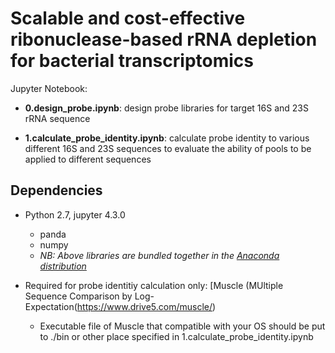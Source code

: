# Scalable and cost-effective ribonuclease-based rRNA depletion for bacterial transcriptomics

Jupyter Notebook:

* **0.design_probe.ipynb**: design probe libraries for target 16S and 23S rRNA sequence

* **1.calculate_probe_identity.ipynb**: calculate probe identity to various different 16S and 23S sequences to evaluate the ability of pools to be applied to different sequences

## Dependencies

* Python 2.7, jupyter 4.3.0 
	- panda
	- numpy
	- _NB: Above libraries are bundled together in the [Anaconda distribution](https://www.continuum.io/downloads)_

* Required for probe identitiy calculation only: [Muscle (MUltiple Sequence Comparison by Log-Expectation(https://www.drive5.com/muscle/)
	- Executable file of Muscle that compatible with your OS should be put to ./bin or other place specified in 1.calculate_probe_identity.ipynb
